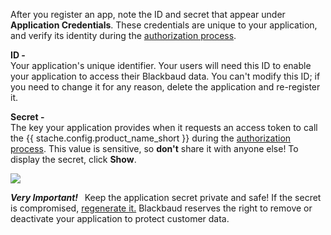 <div class="row">
    <div class="col-md-12" style="text-align: left;">
        <p>After you register an app, note the ID and secret that appear under <b>Application Credentials</b>. These credentials are unique to your application, and verify its identity during the <a href="{{ stache.config.guide_web_api_authorization }}" target="_blank">authorization process</a>.</p>
        <div class="row">
            <div class="col-md-6">
                <p><b>ID -</b><br />Your application's unique identifier. Your users will need this ID to enable your application to access their Blackbaud data. You can't modify this ID; if you need to change it for any reason, delete the application and re-register it.</p>
            </div>
            <div class="col-md-6">
                <p><b>Secret -</b><br />The key your application provides when it requests an access token to call the {{ stache.config.product_name_short }} during the <a href="{{ stache.config.guide_web_api_authorization }}" target="_blank">authorization process</a>. This value is sensitive, so <b>don't</b> share it with anyone else! To display the secret, click <b>Show</b>.</p>
            </div>
        </div>
        <p><img src="/assets/img/app_credentials_sample.png" class="img-responsive"></p>
        <p class="alert alert-warning"><strong><em>Very Important!&nbsp;&nbsp;</em></strong> Keep the application secret private and safe! If the secret is compromised, <a href="{{ stache.config.guide_registering_your_app }}#regenerate-your-secret" target="_blank">regenerate it.</a> Blackbaud reserves the right to remove or deactivate your application to protect customer data.</p>
    </div>
</div>